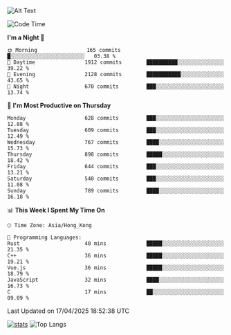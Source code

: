 ![Alt Text](https://media.tenor.com/3Gehha8RO-sAAAAC/goose-dance.gif)

<!--START_SECTION:waka-->
![Code Time](http://img.shields.io/badge/Code%20Time-444%20hrs%2042%20mins-blue)

**I'm a Night 🦉** 

```text
🌞 Morning                165 commits         █░░░░░░░░░░░░░░░░░░░░░░░░   03.38 % 
🌆 Daytime                1912 commits        ██████████░░░░░░░░░░░░░░░   39.22 % 
🌃 Evening                2128 commits        ███████████░░░░░░░░░░░░░░   43.65 % 
🌙 Night                  670 commits         ███░░░░░░░░░░░░░░░░░░░░░░   13.74 % 
```
📅 **I'm Most Productive on Thursday** 

```text
Monday                   628 commits         ███░░░░░░░░░░░░░░░░░░░░░░   12.88 % 
Tuesday                  609 commits         ███░░░░░░░░░░░░░░░░░░░░░░   12.49 % 
Wednesday                767 commits         ████░░░░░░░░░░░░░░░░░░░░░   15.73 % 
Thursday                 898 commits         █████░░░░░░░░░░░░░░░░░░░░   18.42 % 
Friday                   644 commits         ███░░░░░░░░░░░░░░░░░░░░░░   13.21 % 
Saturday                 540 commits         ███░░░░░░░░░░░░░░░░░░░░░░   11.08 % 
Sunday                   789 commits         ████░░░░░░░░░░░░░░░░░░░░░   16.18 % 
```


📊 **This Week I Spent My Time On** 

```text
🕑︎ Time Zone: Asia/Hong_Kong

💬 Programming Languages: 
Rust                     40 mins             █████░░░░░░░░░░░░░░░░░░░░   21.35 % 
C++                      36 mins             █████░░░░░░░░░░░░░░░░░░░░   19.21 % 
Vue.js                   36 mins             █████░░░░░░░░░░░░░░░░░░░░   18.79 % 
JavaScript               32 mins             ████░░░░░░░░░░░░░░░░░░░░░   16.73 % 
C                        17 mins             ██░░░░░░░░░░░░░░░░░░░░░░░   09.09 % 
```


 Last Updated on 17/04/2025 18:52:38 UTC
<!--END_SECTION:waka-->
[![stats](https://github-readme-stats-rose-phi.vercel.app/api?username=jxncted&count_private=true)](https://github.com/jxncted/github-readme-stats)
![Top Langs](https://github-readme-stats-rose-phi.vercel.app/api/top-langs/?username=jxncted\&layout=compact&hide=c,assembly,jupyter%20notebook)
